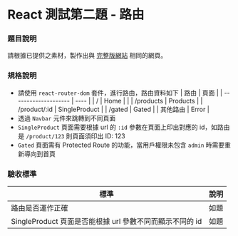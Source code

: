 # React 測試第二題 - 路由

### 題目說明

請根據已提供之素材，製作出與 [完整版網站]() 相同的網頁。

### 規格說明

- 請使用 `react-router-dom` 套件，進行路由，路由資料如下
  | 路由 | 頁面 |
  | -------------------- | ---- |
  | / | Home | |
  | /products | Products |
  | /product/:id | SingleProduct |
  | /gated | Gated |
  | 其他路由 | Error |
- 透過 `Navbar` 元件來跳轉到不同頁面
- `SingleProduct` 頁面需要根據 url 的 `:id` 參數在頁面上印出對應的 id，如路由是 `/product/123` 則頁面須印出 ID: 123
- `Gated` 頁面需有 Protected Route 的功能，當用戶權限未包含 `admin` 時需要重新導向到首頁

### 驗收標準

| 標準                                                     | 說明 |
| -------------------------------------------------------- | ---- |
| 路由是否運作正確                                         | 如題 |
| SingleProduct 頁面是否能根據 url 參數不同而顯示不同的 id | 如題 |
